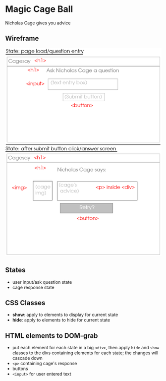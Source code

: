 # Magic Cage Ball

Nicholas Cage gives you advice

## Wireframe

![web app wireframe](magicCageBallWireframe.png)

## States

- user input/ask question state
- cage response state

## CSS Classes

- **show**: apply to elements to display for current state
- **hide**: apply to elements to hide for current state

## HTML elements to DOM-grab

- put each element for each state in a big `<div>`, then apply `hide` and `show` classes to the divs containing elements for each state; the changes will cascade down
- `<p>` containing cage's response
- buttons
- `<input>` for user entered text
